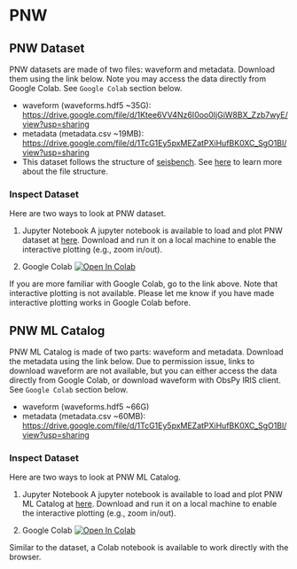 # PNW


## PNW Dataset
PNW datasets are made of two files: waveform and metadata. Download them using the link below. Note you may access the data directly from Google Colab. See `Google Colab` section below.
- waveform (waveforms.hdf5 ~35G): https://drive.google.com/file/d/1Ktee6VV4Nz6I0oo0IjGiW8BX_Zzb7wyE/view?usp=sharing
- metadata (metadata.csv ~19MB): https://drive.google.com/file/d/1TcG1Ey5pxMEZatPXiHufBK0XC_SgO1Bl/view?usp=sharing
- This dataset follows the structure of [seisbench](https://seisbench.readthedocs.io/en/latest/). See [here](https://seisbench.readthedocs.io/en/latest/pages/data_format.html) to learn more about the  file structure.
  

### Inspect Dataset
Here are two ways to look at PNW dataset. 
1. Jupyter Notebook
A jupyter notebook is available to load and plot PNW dataset at [here](inspect-PNW-dataset.ipynb). Download and run it on a local machine to enable the interactive plotting (e.g., zoom in/out).

2. Google Colab
[![Open In Colab](https://colab.research.google.com/assets/colab-badge.svg)](https://colab.research.google.com/drive/1z6Ls_cj5cHu0ml_9DK3ExIm3b4EcNsg8?usp=sharing)

If you are more familiar with Google Colab, go to the link above. Note that interactive plotting is not available. Please let me know if you have made interactive plotting works in Google Colab before.


## PNW ML Catalog
PNW ML Catalog is made of two parts: waveform and metadata. Download the metadata using the link below. Due to permission issue, links to download waveform are not available, but you can either access the data directly from Google Colab, or download waveform with ObsPy IRIS client. See `Google Colab` section below.
- waveform (waveforms.hdf5 ~66G)
- metadata (metadata.csv ~60MB): https://drive.google.com/file/d/1TcG1Ey5pxMEZatPXiHufBK0XC_SgO1Bl/view?usp=sharing

### Inspect Dataset
Here are two ways to look at PNW ML Catalog. 
1. Jupyter Notebook
A jupyter notebook is available to load and plot PNW ML Catalog at [here](inspect-PNW-ML-catalog.ipynb). Download and run it on a local machine to enable the interactive plotting (e.g., zoom in/out).

1. Google Colab
[![Open In Colab](https://colab.research.google.com/assets/colab-badge.svg)](https://colab.research.google.com/drive/1t-Gz0sK1ZZzQUqOHn5cxesX7jWd6Um7C?usp=sharing)

Similar to the dataset, a Colab notebook is available to work directly with the browser.
